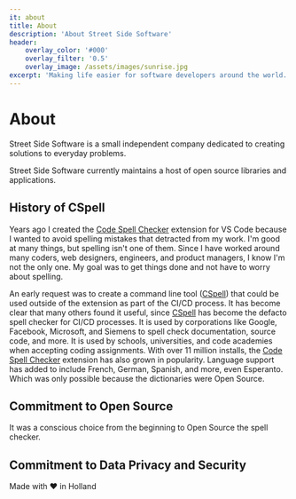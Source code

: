 ```yaml
---
it: about
title: About
description: 'About Street Side Software'
header:
    overlay_color: '#000'
    overlay_filter: '0.5'
    overlay_image: /assets/images/sunrise.jpg
excerpt: 'Making life easier for software developers around the world.'
---
```


# About

Street Side Software is a small independent company dedicated to creating solutions to everyday problems.

Street Side Software currently maintains a host of open source libraries and applications.

## History of CSpell

Years ago I created the [Code Spell Checker](https://marketplace.visualstudio.com/items?itemName=streetsidesoftware.code-spell-checker) extension for VS Code because I wanted to avoid spelling mistakes that detracted from my work. I'm good at many things, but spelling isn't one of them. Since I have worked around many coders, web designers, engineers, and product managers, I know I'm not the only one. My goal was to get things done and not have to worry about spelling.

An early request was to create a command line tool ([CSpell](https://www.npmjs.com/package/cspell)) that could be used outside of the extension as part of the CI/CD process. It has become clear that many others found it useful, since [CSpell](https://www.npmjs.com/package/cspell) has become the defacto spell checker for CI/CD processes. It is used by corporations like Google, Facebook, Microsoft, and Siemens to spell check documentation, source code, and more. It is used by schools, universities, and code academies when accepting coding assignments. With over 11 million installs, the [Code Spell Checker](https://marketplace.visualstudio.com/items?itemName=streetsidesoftware.code-spell-checker) extension has also grown in popularity. Language support has added to include French, German, Spanish, and more, even Esperanto. Which was only possible because the dictionaries were Open Source.

## Commitment to Open Source

It was a conscious choice from the beginning to Open Source the spell checker.

## Commitment to Data Privacy and Security

Made with ❤️ in Holland
